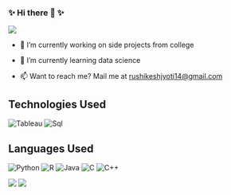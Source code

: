 ### ✨ Hi there 👋 ✨

<!--
**Ishgar14/Ishgar14** is a ✨ _special_ ✨ repository because its `README.md` (this file) appears on your GitHub profile.

Here are some ideas to get you started:
-->
![](https://komarev.com/ghpvc/?username=Ishgar14)

- 🔭 I’m currently working on side projects from college
<!-- - 💬 Ask me about ... -->
- 🌱 I’m currently learning data science
<!-- - 👯 I’m looking to collaborate on open source projects -->
- 📫 Want to reach me? Mail me at rushikeshjyoti14@gmail.com

## Technologies Used
![Tableau](https://img.shields.io/badge/Tableau-Dashboard-white)
![Sql](https://img.shields.io/badge/MySql-DBMS-yellow)

## Languages Used
![Python](https://img.shields.io/badge/Python-3.9-green)
![R](https://img.shields.io/badge/R-4.0.4-blue)
![Java](https://img.shields.io/badge/Java-12-orange)
![C](https://img.shields.io/badge/C-99-blue)
![C++](https://img.shields.io/badge/C++-14-blue)


<img src="https://github-readme-stats.vercel.app/api?username=Ishgar14&show_icons=true&theme=radical">
<img src="https://github-readme-stats-anuraghazra1.vercel.app/api/top-langs/?username=Ishgar14&layout=compact&theme=radical">
